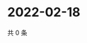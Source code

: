 # 2022-02-18

共 0 条

<!-- BEGIN WEIBO -->
<!-- 最后更新时间 Fri Feb 18 2022 17:00:46 GMT+0800 (China Standard Time) -->

<!-- END WEIBO -->
